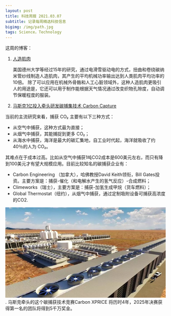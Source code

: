 ```yaml
---
layout: post
title: 科技周报 2021.03.07
subtitle: 记录每周精选科技信息
bigimg: /img/path.jpg
tags: Science，Technology
---
```


这周的博客：

1. [人造肌肉](https://mp.weixin.qq.com/s/P47JcVJKUfesndGh3f87lw)

    美国德州大学等经过15年的研究，通过电滑雪驱动电的方式，扭曲和卷绕碳纳米管纱线制造人造肌肉，其产生的平均机械功率输出达到人类肌肉平均功率的10倍。
    除了可以应用在机械外骨骼和人工心脏领域外，这种人造肌肉更吸引人的用途是，它还可以用于制作能根据天气情况通过改变织物孔隙度，自动调节保暖程度的服装。

2. [马斯克1亿投入牵头研发碳捕集技术 Carbon Capture](https://mp.weixin.qq.com/s/_gJ_t0rdOUDM8ycebzP_fw)
    
当前的主流研究来看，捕获 CO₂ 主要有以下三种方式：
- 从空气中捕获，这种方式最为直接；
- 从烟气中捕获，其能捕捉到更多 CO₂；
- 从海水中捕获，海洋是最大的碳汇集地，自工业时代起，海洋就吸收了约 40％的人为 CO₂。

其难点在于成本过高。比如从空气中捕获1吨CO2成本是600美元左右，而只有降到100美元才有望大规模应用。目前比较知名的碳捕获企业有：
- Carbon Engineering （加拿大），哈佛教授David Keith领衔，Bill Gates投资。主要方案是：捕获-催化（和电解水产生的氢气反应）-合成燃料；
- Climeworks（瑞士），主要方案是：捕获-加氢生成甲烷（货车燃料）；
- Global Thermostat（纽约），从烟气中捕获，通过定制吸附设备可捕获高浓度的CO2.

![](../img/carbon-engineering.jpg).
马斯克牵头的这个碳捕获技术竞赛Carbon XPRICE 将历时4年，2025年决赛获得第一名的团队将得到5千万奖金。
